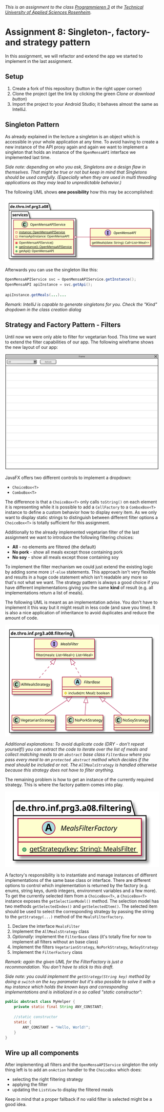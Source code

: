 _This is an assignment to the class [Programmieren 3](https://hsro-inf-prg3.github.io) at the [Technical University of Applied Sciences Rosenheim](https://www.th-rosenheim.de)._

# Assignment 8: Singleton-, factory- and strategy pattern

In this assignment, we will refactor and extend the app we started to implement in the last assignment.

## Setup

1. Create a fork of this repository (button in the right upper corner)
2. Clone the project (get the link by clicking the green _Clone or download button_)
3. Import the project to your Android Studio; it behaves almost the same as IntelliJ.

## Singleton Pattern

As already explained in the lecture a singleton is an object which is accessible in your whole application at any time.
To avoid having to create a new instance of the API proxy again and again we want to implement a singleton that holds an instance of the `OpenMensaAPI` interface we implemented last time.

_Side note: depending on who you ask, Singletons are a design flaw in themselves. That might be true or not but keep in mind that Singletons should be used carefully. (Especially when they are used in multi threading applications as they may lead to unpredictable behavior.)_

The following UML shows **one possibility** how this may be accomplished:

![OpenMensaAPI service singleton](./assets/images/OpenMensaAPIService.svg)

Afterwards you can use the singleton like this:

```java
OpenMensaAPIService svc = OpenMensaAPIService.getInstance();
OpenMensaAPI apiInstance = svc.getApi();

apiInstance.getMeals(...)...
```

_Remark: IntelliJ is capable to generate singletons for you. Check the "Kind" dropdown in the class creation dialog_

## Strategy and Factory Pattern - Filters

Until now we were only able to filter for vegetarian food.
This time we want to extend the filter capabilities of our app.
The following wireframe shows the new layout of our app:

![App layout](./assets/images/Wireframe.svg)

JavaFX offers two different controls to implement a dropdown:

* `ChoiceBox<T>`
* `ComboBox<T>`

The difference is that a `ChoiceBox<T>` only calls `toString()` on each element it is representing while it is possible to add a `CellFactory` to a `ComboxBox<T>` instance to define a custom behavior how to display every item.
As we only want to display static strings to distinguish between different filter options a `ChoiceBox<T>` is totally sufficient for this assignment.

Additionally to the already implemented vegetarian filter of the last assignment we want to introduce the following filtering choices:

* **All** - no elements are filtered (the default)
* **No pork** - show all meals except those containing pork
* **No soy** - show all meals except those containing soy  

To implement the filter mechanism we could just extend the existing logic by adding some more `if-else` statements.
This approach isn't very flexible and results in a huge code statement which isn't readable any more so that's not what we want.
The strategy pattern is always a good choice if you have different implementations giving you the same **kind** of result (e.g. all implementations return a list of meals).

The following UML is meant as an implementation advise.
You don't have to implement it this way but it might result in less code (and save you time).
It is also a nice application of inheritance to avoid duplicates and reduce the amount of code.

![Filtering strategy](./assets/images/FilteringStrategies.svg)

_Additional explanations: To avoid duplicate code (DRY - don't repeat yourself!) you can extract the code to iterate over the list of meals and collect matching meals to an `abstract` base class `FilterBase` where you pass every meal to an `protected abstract` method which decides if the meal should be included or not. The `AllMealsStrategy` is handled otherwise because this strategy does not have to filter anything._

The remaining problem is how to get an instance of the currently required strategy.
This is where the factory pattern comes into play.

![FilterFactory spec](./assets/images/FilteringFactory.svg)

A factory's responsibility is to instantiate and manage instances of different implementations of the same base class or interface.
There are different options to control which implementation is returned by the factory (e.g. enums, string keys, dumb integers, environment variables and a few more).
To get the currently selected item from a `ChoiceBox<T>`, a `ChoiceBox<T>` instance exposes the `getSelectionModel()` method.
The selection model has two methods `getSelectedIndex()` and `getSelectedItem()`.
The selected item should be used to select the corresponding strategy by passing the string to the `getStrategy(...)` method of the `MealsFilterFactory`.

1. Declare the interface `MealsFilter`
2. Implement the `AllMealsStrategy` class
3. _Optionally:_ implement the `FilterBase` class (it's totally fine for now to implement all filters without an base class)
4. Implement the filters `VegetarianStrategy`, `NoPorkStrategy`, `NoSoyStrategy`
5. Implement the `FilterFactory` class

_Remark: again the given UML for the FilterFactory is just a recommondation. You don't have to stick to this draft._

_Side note: you could implement the `getStrategy(String key)` method by doing a `switch` on the `key` parameter but it's also possible to solve it with a `Map` instance which holds the known keys and corresponding implementations and is initialized in a so called "static constructor":_

```java
public abstract class MyHelper {
    private static final String ANY_CONSTANT;

    //static constructor
    static {
        ANY_CONSTANT = "Hello, World!";
    }
}
```

## Wire up all components

After implementing all filters and the `OpenMensaAPIService` singleton the only thing left is to add an `onAction` handler to the `ChoiceBox` which does:

* selecting the right filtering strategy
* applying the filter
* updating the `ListView` to display the filtered meals

Keep in mind that a proper fallback if no valid filter is selected might be a good idea.
